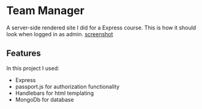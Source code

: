 # Team Manager

A server-side rendered site I did for a Express course.
This is how it should look when logged in as admin. [screenshot](https://imgur.com/a/OWxnkmh)

## Features

In this project I used:
 - Express
 - passport.js  for authorization functionality
 - Handlebars for html templating
 - MongoDb for database

